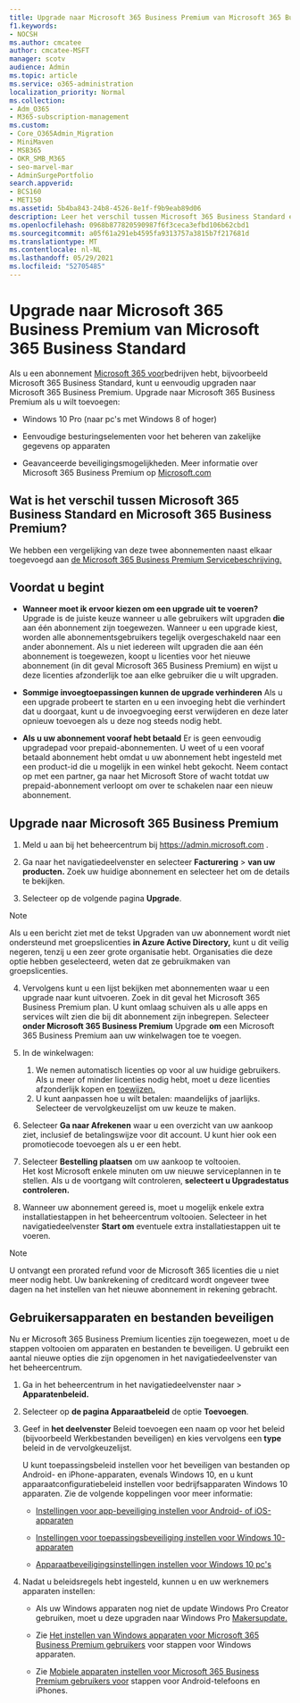 ```yaml
---
title: Upgrade naar Microsoft 365 Business Premium van Microsoft 365 Business Standard
f1.keywords:
- NOCSH
ms.author: cmcatee
author: cmcatee-MSFT
manager: scotv
audience: Admin
ms.topic: article
ms.service: o365-administration
localization_priority: Normal
ms.collection:
- Adm_O365
- M365-subscription-management
ms.custom:
- Core_O365Admin_Migration
- MiniMaven
- MSB365
- OKR_SMB_M365
- seo-marvel-mar
- AdminSurgePortfolio
search.appverid:
- BCS160
- MET150
ms.assetid: 5b4ba843-24b8-4526-8e1f-f9b9eab89d06
description: Leer het verschil tussen Microsoft 365 Business Standard en Microsoft 365 Business Premium en hoe u kunt upgraden naar Microsoft 365 Business Premium.
ms.openlocfilehash: 0968b877820590987f6f3ceca3efbd106b62cbd1
ms.sourcegitcommit: a05f61a291eb4595fa9313757a3815b7f217681d
ms.translationtype: MT
ms.contentlocale: nl-NL
ms.lasthandoff: 05/29/2021
ms.locfileid: "52705485"
---
```

# <a name="upgrade-to-microsoft-365-business-premium-from-microsoft-365-business-standard"></a>Upgrade naar Microsoft 365 Business Premium van Microsoft 365 Business Standard

Als u een abonnement [Microsoft 365 voor](https://products.office.com/compare-all-microsoft-office-products-4-column?activetab=tab:primaryr2)bedrijven hebt, bijvoorbeeld Microsoft 365 Business Standard, kunt u eenvoudig upgraden naar Microsoft 365 Business Premium. Upgrade naar Microsoft 365 Business Premium als u wilt toevoegen:

- Windows 10 Pro (naar pc's met Windows 8 of hoger)

- Eenvoudige besturingselementen voor het beheren van zakelijke gegevens op apparaten

- Geavanceerde beveiligingsmogelijkheden.
Meer informatie over Microsoft 365 Business Premium op [Microsoft.com](https://www.microsoft.com/microsoft-365/business)

## <a name="whats-the-difference-between-microsoft-365-business-standard-and-microsoft-365-business-premium"></a>Wat is het verschil tussen Microsoft 365 Business Standard en Microsoft 365 Business Premium?

We hebben een vergelijking van deze twee abonnementen naast elkaar toegevoegd aan [de Microsoft 365 Business Premium Servicebeschrijving.](/office365/servicedescriptions/microsoft-365-service-descriptions/microsoft-365-business-service-description) 

## <a name="before-you-begin"></a>Voordat u begint

- **Wanneer moet ik ervoor kiezen om een upgrade uit te voeren?** Upgrade is de juiste keuze wanneer u alle gebruikers wilt upgraden **die** aan één abonnement zijn toegewezen. Wanneer u een upgrade kiest, worden alle abonnementsgebruikers tegelijk overgeschakeld naar een ander abonnement. Als u niet iedereen wilt upgraden die aan één abonnement is toegewezen, koopt u licenties voor [](../admin/manage/assign-licenses-to-users.md) het nieuwe abonnement (in dit geval Microsoft 365 Business Premium) en wijst u deze licenties afzonderlijk toe aan elke gebruiker die u wilt upgraden.

- **Sommige invoegtoepassingen kunnen de upgrade verhinderen** Als u een upgrade probeert te starten en u een invoeging hebt die verhindert dat u doorgaat, kunt u de invoegvoeging eerst verwijderen en deze later opnieuw toevoegen als u deze nog steeds nodig hebt.

- **Als u uw abonnement vooraf hebt betaald** Er is geen eenvoudig upgradepad voor prepaid-abonnementen. U weet of u een vooraf betaald abonnement hebt omdat u uw abonnement hebt ingesteld met een product-id die u mogelijk in een winkel hebt gekocht. Neem contact op met een partner, ga naar het Microsoft Store of wacht totdat uw prepaid-abonnement verloopt om over te schakelen naar een nieuw abonnement.

## <a name="upgrade-to-microsoft-365-business-premium"></a>Upgrade naar Microsoft 365 Business Premium

1. Meld u aan bij het beheercentrum bij <a href="https://go.microsoft.com/fwlink/p/?linkid=837890" target="_blank">https://admin.microsoft.com</a> .

2. Ga naar het navigatiedeelvenster en selecteer **Facturering** \> **van uw producten.** Zoek uw huidige abonnement en selecteer het om de details te bekijken.

3. Selecteer op de volgende pagina **Upgrade**.

  > [!NOTE]
  > Als u een bericht ziet met de tekst Upgraden van uw abonnement wordt niet ondersteund met groepslicenties **in Azure Active Directory,** kunt u dit veilig negeren, tenzij u een zeer grote organisatie hebt. Organisaties die deze optie hebben geselecteerd, weten dat ze gebruikmaken van groepslicenties.

4. Vervolgens kunt u een lijst bekijken met abonnementen waar u een upgrade naar kunt uitvoeren. Zoek in dit geval het Microsoft 365 Business Premium plan. U kunt omlaag schuiven als u alle apps en services wilt zien die bij dit abonnement zijn inbegrepen. Selecteer **onder Microsoft 365 Business Premium** Upgrade **om** een Microsoft 365 Business Premium aan uw winkelwagen toe te voegen.

5. In de winkelwagen:

    1. We nemen automatisch licenties op voor al uw huidige gebruikers. Als u meer of minder licenties nodig hebt, moet u deze licenties afzonderlijk kopen en [toewijzen.](../admin/manage/assign-licenses-to-users.md)  
    2. U kunt aanpassen hoe u wilt betalen: maandelijks of jaarlijks. Selecteer de vervolgkeuzelijst om uw keuze te maken.

6. Selecteer **Ga naar Afrekenen** waar u een overzicht van uw aankoop ziet, inclusief de betalingswijze voor dit account. U kunt hier ook een promotiecode toevoegen als u er een hebt.

7. Selecteer **Bestelling plaatsen** om uw aankoop te voltooien.\
Het kost Microsoft enkele minuten om uw nieuwe serviceplannen in te stellen. Als u de voortgang wilt controleren, **selecteert u Upgradestatus controleren.**

8. Wanneer uw abonnement gereed is, moet u mogelijk enkele extra installatiestappen in het beheercentrum voltooien. Selecteer in het navigatiedeelvenster **Start om** eventuele extra installatiestappen uit te voeren.

> [!NOTE]
> U ontvangt een prorated refund voor de Microsoft 365 licenties die u niet meer nodig hebt. Uw bankrekening of creditcard wordt ongeveer twee dagen na het instellen van het nieuwe abonnement in rekening gebracht.
  
## <a name="protect-user-devices-and-files"></a>Gebruikersapparaten en bestanden beveiligen

Nu er Microsoft 365 Business Premium licenties zijn toegewezen, moet u de stappen voltooien om apparaten en bestanden te beveiligen. U gebruikt een aantal nieuwe opties die zijn opgenomen in het navigatiedeelvenster van het beheercentrum.
  
1. Ga in het beheercentrum in het  navigatiedeelvenster naar \> **Apparatenbeleid.**

2. Selecteer op **de pagina Apparaatbeleid** de optie **Toevoegen**.

3. Geef in **het deelvenster** Beleid toevoegen een naam op voor het beleid (bijvoorbeeld Werkbestanden beveiligen) en kies vervolgens een **type** beleid in de vervolgkeuzelijst.

    U kunt toepassingsbeleid instellen voor het beveiligen van bestanden op Android- en iPhone-apparaten, evenals Windows 10, en u kunt apparaatconfiguratiebeleid instellen voor bedrijfsapparaten Windows 10 apparaten. Zie de volgende koppelingen voor meer informatie:

    - [Instellingen voor app-beveiliging instellen voor Android- of iOS-apparaten](app-protection-settings-for-android-and-ios.md)

    - [Instellingen voor toepassingsbeveiliging instellen voor Windows 10-apparaten](protection-settings-for-windows-10-devices.md)

    - [Apparaatbeveiligingsinstellingen instellen voor Windows 10 pc's](protection-settings-for-windows-10-pcs.md)

4. Nadat u beleidsregels hebt ingesteld, kunnen u en uw werknemers apparaten instellen:

    - Als uw Windows apparaten nog niet de update Windows Pro Creator gebruiken, moet u deze upgraden naar Windows Pro [Makersupdate.](upgrade-to-windows-pro-creators-update.md)

    - Zie [Het instellen van Windows apparaten voor Microsoft 365 Business Premium gebruikers](set-up-windows-devices.md) voor stappen voor Windows apparaten.

    - Zie [Mobiele apparaten instellen voor Microsoft 365 Business Premium gebruikers voor](set-up-mobile-devices.md) stappen voor Android-telefoons en iPhones.